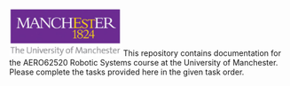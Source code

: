 
<img title="UoM_Logo"  src="/Images/Sensor/Uom.png"  width=40% height=auto>
This repository contains documentation for the AERO62520 Robotic Systems course at the University of Manchester. Please complete the tasks provided here in the given task order.

